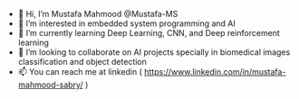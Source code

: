 - 👋 Hi, I’m Mustafa Mahmood @Mustafa-MS
- 👀 I’m interested in embedded system programming and AI
- 🌱 I’m currently learning Deep Learning, CNN, and Deep reinforcement learning
- 💞️ I’m looking to collaborate on AI projects specially in biomedical images classification and object detection
- 📫 You can reach me at linkedin ( https://www.linkedin.com/in/mustafa-mahmood-sabry/ )

<!---
Mustafa-MS/Mustafa-MS is a ✨ special ✨ repository because its `README.md` (this file) appears on your GitHub profile.
You can click the Preview link to take a look at your changes.
--->
